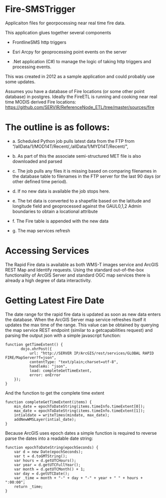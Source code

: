 Fire-SMSTrigger
===============

Applicaiton files for georpocessing near real time fire data. 

This application glues together several components

+ FrontlineSMS http triggers

+ Esri Arcpy for geoprocessing point events on the server

+ .Net application (C#) to manage the logic of taking http triggers and processing events.


This was created in 2012 as a sample application and could probably use some updates. 


Assumes you have a database of Fire locations (or some other point database) in postgres. Ideally the FireETL is running and cooking near real time MODIS derived Fire locations: https://github.com/SERVIR/ReferenceNode_ETL/tree/master/sources/fire

The outline is as follows:
==========================
+ a.    Scheduled Python job pulls latest data from the FTP from “/allData/1/MOD14T/Recent/,/allData/1/MYD14T/Recent/",

+ b.	As part of this the associate semi-structured MET file is also downloaded and parsed

+ c.	The job pulls any files it is missing based on comparing filenames in the database table to filenames in the FTP server for the last 90 days (or other defined time period). 

+ d.	If no new data is available the job stops here. 

+ e.	The txt data is converted to a shapefile based on the latitude and longitude field and geoprocessed against the GAUL0,1,2 Admin boundaries to obtain a locational attribute

+ f.	The Fire table is appended with the new data

+ g.	The map services refresh 

Accessing Services
==================
The Rapid Fire data is available as both WMS-T images service and ArcGIS REST Map and Identify requests.  Using the standard out-of-the-box functionality of ArcGIS Server and standard OGC map services there is already a high degree of data interactivity. 

Getting Latest Fire Date
========================
The date range for the rapid fire data is updated as soon as new data enters the database. When the ArcGIS Server map service refreshes itself it updates the max time of the range. This value can be obtained by querying the map service REST endpoint (similar to a getcapabilities request) and parsing the output json with a simple javascript function:
```
function getTimeExtent() {
	   dojo.xhrPost({
           url: "http://SERVER IP/ArcGIS/rest/services/GLOBAL RAPID FIRE/MapServer?f=json",
           contentType: "text/plain;charset=utf-8",
           handleAs: "json",
           load: completeGetTimeExtent,
           error: onError
	});
}
```
And the function to get the complete time extent

```
function completeGetTimeExtent(items) {
	min_date = epochToDateString(items.timeInfo.timeExtent[0]);
	max_date = epochToDateString(items.timeInfo.timeExtent[1]);
	intialdate = writeTimes(mindate, max_date);
	addNewWMSLayer(intial_date);
}
```

Because ArcGIS uses epoch dates a simple function is required to reverse parse the dates into a readable date string:
```
function epochToDateString(epochSeconds) {
	var d = new Date(epochSeconds);
	var t = d.toGMTString();
	var hours = d.getUTCHours();
	var year = d.getUTCFullYear();
	var month = d.getUTCMonth() + 1;
	var day = d.getUTCDate();
	var _time = month + "-" + day + "-" + year + " " + hours + ":00:00";
	return _time;
}
```
